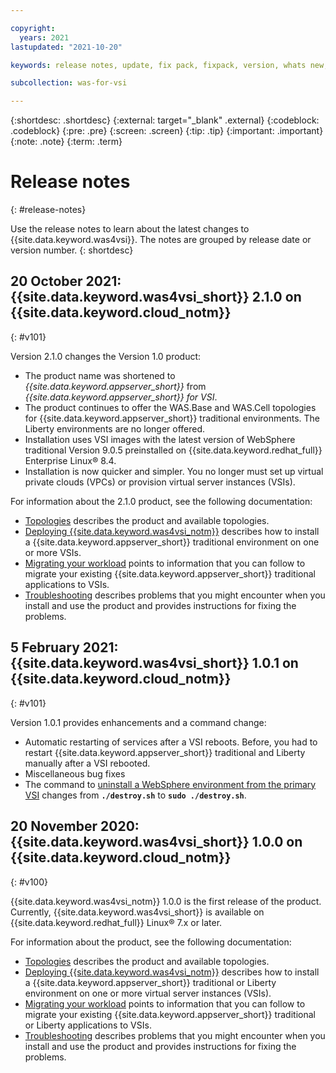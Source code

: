 ```yaml
---

copyright:
  years: 2021
lastupdated: "2021-10-20"

keywords: release notes, update, fix pack, fixpack, version, whats new, new in release

subcollection: was-for-vsi

---
```


{:shortdesc: .shortdesc}
{:external: target="_blank" .external}
{:codeblock: .codeblock}
{:pre: .pre}
{:screen: .screen}
{:tip: .tip}
{:important: .important}
{:note: .note}
{:term: .term}

# Release notes
{: #release-notes}

Use the release notes to learn about the latest changes to {{site.data.keyword.was4vsi}}. The notes are grouped by release date or version number.
{: shortdesc}

## 20 October 2021: {{site.data.keyword.was4vsi_short}} 2.1.0 on {{site.data.keyword.cloud_notm}}
{: #v101}

Version 2.1.0 changes the Version 1.0 product:
* The product name was shortened to *{{site.data.keyword.appserver_short}}* from *{{site.data.keyword.appserver_short}} for VSI*.
* The product continues to offer the WAS.Base and WAS.Cell topologies for {{site.data.keyword.appserver_short}} traditional environments. The Liberty environments are no longer offered.
* Installation uses VSI images with the latest version of WebSphere traditional Version 9.0.5 preinstalled on {{site.data.keyword.redhat_full}} Enterprise Linux&reg; 8.4.
* Installation is now quicker and simpler. You no longer must set up virtual private clouds (VPCs) or provision virtual server instances (VSIs).

For information about the 2.1.0 product, see the following documentation:
* [Topologies](/docs/was-for-vsi?topic=was-for-vsi-topologies) describes the product and available topologies.
* [Deploying {{site.data.keyword.was4vsi_notm}}](/docs/was-for-vsi?topic=was-for-vsi-getting-started) describes how to install a {{site.data.keyword.appserver_short}} traditional environment on one or more VSIs.
* [Migrating your workload](/docs/was-for-vsi?topic=was-for-vsi-migrating) points to information that you can follow to migrate your existing {{site.data.keyword.appserver_short}} traditional applications to VSIs.
* [Troubleshooting](/docs/was-for-vsi?topic=was-for-vsi-troubleshoot) describes problems that you might encounter when you install and use the product and provides instructions for fixing the problems.


## 5 February 2021: {{site.data.keyword.was4vsi_short}} 1.0.1 on {{site.data.keyword.cloud_notm}}
{: #v101}

Version 1.0.1 provides enhancements and a command change:
* Automatic restarting of services after a VSI reboots. Before, you had to restart {{site.data.keyword.appserver_short}} traditional and Liberty manually after a VSI rebooted.
* Miscellaneous bug fixes
* The command to [uninstall a WebSphere environment from the primary VSI](/docs/was-for-vsi?topic=was-for-vsi-uninstalling#uninst-vsi) changes from **`./destroy.sh`** to **`sudo ./destroy.sh`**.


## 20 November 2020: {{site.data.keyword.was4vsi_short}} 1.0.0 on {{site.data.keyword.cloud_notm}}
{: #v100}

{{site.data.keyword.was4vsi_notm}} 1.0.0 is the first release of the product. Currently, {{site.data.keyword.was4vsi_short}} is available on
{{site.data.keyword.redhat_full}} Linux&reg; 7.x or later.

For information about the product, see the following documentation:
* [Topologies](/docs/was-for-vsi?topic=was-for-vsi-topologies) describes the product and available topologies.
* [Deploying {{site.data.keyword.was4vsi_notm}}](/docs/was-for-vsi?topic=was-for-vsi-getting-started) describes how to install a {{site.data.keyword.appserver_short}} traditional or Liberty environment on one or more virtual server instances (VSIs).
* [Migrating your workload](/docs/was-for-vsi?topic=was-for-vsi-migrating) points to information that you can follow to migrate your existing {{site.data.keyword.appserver_short}} traditional or Liberty applications to VSIs.
* [Troubleshooting](/docs/was-for-vsi?topic=was-for-vsi-troubleshoot) describes problems that you might encounter when you install and use the product and provides instructions for fixing the problems.
